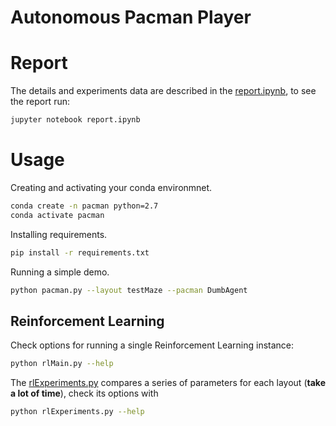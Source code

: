 # Autonomous Pacman Player


# Report

The details and experiments data are described in the [report.ipynb](report.ipynb), to see the report run:


```sh
jupyter notebook report.ipynb
```

# Usage

Creating and activating your conda environmnet.

```sh
conda create -n pacman python=2.7
conda activate pacman
```

Installing requirements.

```sh
pip install -r requirements.txt
```

Running a simple demo.

```sh
python pacman.py --layout testMaze --pacman DumbAgent
```


## Reinforcement Learning

Check options for running a single Reinforcement Learning instance:

```sh
python rlMain.py --help
```


The [rlExperiments.py](rlExperiments.py) compares a series of parameters for each layout (**take a lot of time**), check its options with

```sh
python rlExperiments.py --help
```
